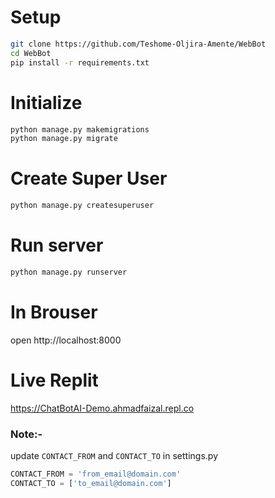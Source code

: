 # Setup
```bash
git clone https://github.com/Teshome-Oljira-Amente/WebBot
cd WebBot
pip install -r requirements.txt
```

# Initialize
```bash
python manage.py makemigrations
python manage.py migrate
```

# Create Super User
```bash
python manage.py createsuperuser
```

# Run server
```bash
python manage.py runserver
```

# In Brouser
open http://localhost:8000

# Live Replit
https://ChatBotAI-Demo.ahmadfaizal.repl.co


### Note:-
update `CONTACT_FROM` and `CONTACT_TO` in settings.py
```python
CONTACT_FROM = 'from_email@domain.com'
CONTACT_TO = ['to_email@domain.com']
```

